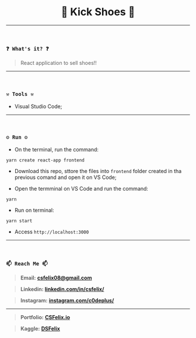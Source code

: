 <h1 align="center">🌟 Kick Shoes 🌟</h1>

----
<br>

### `❓ What's it? ❓`

> React application to sell shoes!!

----
<br>

### `⚒️ Tools ⚒️`

* Visual Studio Code;


----
<br>

### `⚙️ Run ⚙️`

- On the terminal, run the command:

```
yarn create react-app frontend
```

- Download this repo, sttore the files into `frontend` folder created in tha previous comand and open it on VS Code;

- Open the termminal on VS Code and run the command:

```
yarn
```

- Run on terminal:

```
yarn start
```

- Access `http://localhost:3000`
----
<br>

### `📫 Reach Me 📫`

> **Email:** **[csfelix08@gmail.com](mailto:csfelix08@gmail.com?)**

> **Linkedin:** **[linkedin.com/in/csfelix/](https://www.linkedin.com/in/csfelix/)**

> **Instagram:** **[instagram.com/c0deplus/](https://www.instagram.com/c0deplus/)**

----

> **Portfolio:** **[CSFelix.io](https://csfelix.github.io/)**

> **Kaggle:** **[DSFelix](https://www.kaggle.com/dsfelix)**
